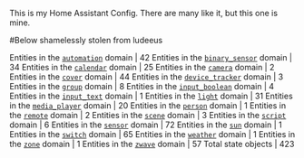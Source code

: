 This is my Home Assistant Config. There are many like it, but this one is mine.

#Below shamelessly stolen from ludeeus

Entities in the [`automation`](https://www.home-assistant.io/components/automation) domain | 42
Entities in the [`binary_sensor`](https://www.home-assistant.io/components/binary_sensor) domain | 34
Entities in the [`calendar`](https://www.home-assistant.io/components/calendar) domain | 25
Entities in the [`camera`](https://www.home-assistant.io/components/camera) domain | 2
Entities in the [`cover`](https://www.home-assistant.io/components/cover) domain | 44
Entities in the [`device_tracker`](https://www.home-assistant.io/components/device_tracker) domain | 3
Entities in the [`group`](https://www.home-assistant.io/components/group) domain | 8
Entities in the [`input_boolean`](https://www.home-assistant.io/components/input_boolean) domain | 4
Entities in the [`input_text`](https://www.home-assistant.io/components/input_text) domain | 1
Entities in the [`light`](https://www.home-assistant.io/components/light) domain | 31
Entities in the [`media_player`](https://www.home-assistant.io/components/media_player) domain | 20
Entities in the [`person`](https://www.home-assistant.io/components/person) domain | 1
Entities in the [`remote`](https://www.home-assistant.io/components/remote) domain | 2
Entities in the [`scene`](https://www.home-assistant.io/components/scene) domain | 3
Entities in the [`script`](https://www.home-assistant.io/components/script) domain | 6
Entities in the [`sensor`](https://www.home-assistant.io/components/sensor) domain | 72
Entities in the [`sun`](https://www.home-assistant.io/components/sun) domain | 1
Entities in the [`switch`](https://www.home-assistant.io/components/switch) domain | 65
Entities in the [`weather`](https://www.home-assistant.io/components/weather) domain | 1
Entities in the [`zone`](https://www.home-assistant.io/components/zone) domain | 1
Entities in the [`zwave`](https://www.home-assistant.io/components/zwave) domain | 57
Total state objects | 423